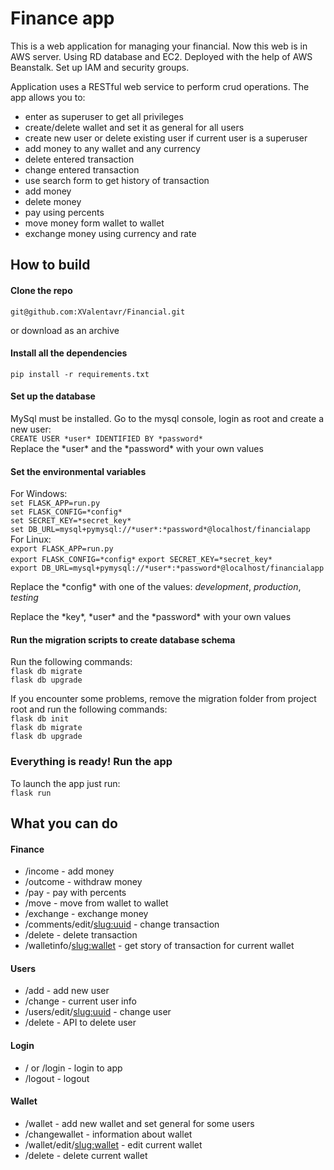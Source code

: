 # Finance app

This is a web application for managing your financial. Now this web is in AWS server. Using RD database and EC2. Deployed with the help of AWS Beanstalk. Set up IAM and security groups.

Application uses a RESTful web service to perform crud operations. The app
allows you to:

- enter as superuser to get all privileges
- create/delete wallet and set it as general for all users
- create new user or delete existing user if current user is a superuser
- add money to any wallet and any currency
- delete entered transaction
- change entered transaction
- use search form to get history of transaction
- add money
- delete money
- pay using percents
- move money form wallet to wallet
- exchange money using currency and rate

## How to build

#### Clone the repo

```git@github.com:XValentavr/Financial.git```

or download as an archive

#### Install all the dependencies

```pip install -r requirements.txt```

#### Set up the database

MySql must be installed. Go to the mysql console, login as root and create a new user:  
```CREATE USER *user* IDENTIFIED BY *password*```  
Replace the \*user* and the \*password* with your own values

#### Set the environmental variables

For Windows:  
```set FLASK_APP=run.py```  
```set FLASK_CONFIG=*config*```   
```set SECRET_KEY=*secret_key*```  
```set DB_URL=mysql+pymysql://*user*:*password*@localhost/financialapp```  
For Linux:  
```export FLASK_APP=run.py```  
```export FLASK_CONFIG=*config*```
```export SECRET_KEY=*secret_key*```  
```export DB_URL=mysql+pymysql://*user*:*password*@localhost/financialapp```

Replace the \*config* with one of the values: *development*,
*production*, *testing*

Replace the \*key*, \*user* and the \*password* with your own values

#### Run the migration scripts to create database schema

Run the following commands:  
```flask db migrate```  
```flask db upgrade```

If you encounter some problems, remove the migration folder from project root and run the following commands:  
```flask db init```  
```flask db migrate```  
```flask db upgrade```

### Everything is ready! Run the app

To launch the app just run:  
```flask run```

## What you can do

#### Finance

- /income - add money
- /outcome - withdraw money
- /pay - pay with percents
- /move - move from wallet to wallet
- /exchange - exchange money
- /comments/edit/<slug:uuid> - change transaction
- /delete - delete transaction
- /walletinfo/<slug:wallet> - get story of transaction for current wallet

#### Users

- /add - add new user
- /change - current user info
- /users/edit/<slug:uuid> - change user
- /delete - API to delete user

#### Login

- / or /login - login to app
- /logout - logout

#### Wallet

- /wallet - add new wallet and set general for some users
- /changewallet - information about wallet
- /wallet/edit/<slug:wallet> - edit current wallet
- /delete - delete current wallet
